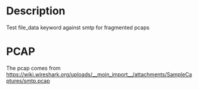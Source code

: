 # Description

Test file_data keyword against smtp for fragmented pcaps

# PCAP

The pcap comes from https://wiki.wireshark.org/uploads/__moin_import__/attachments/SampleCaptures/smtp.pcap
